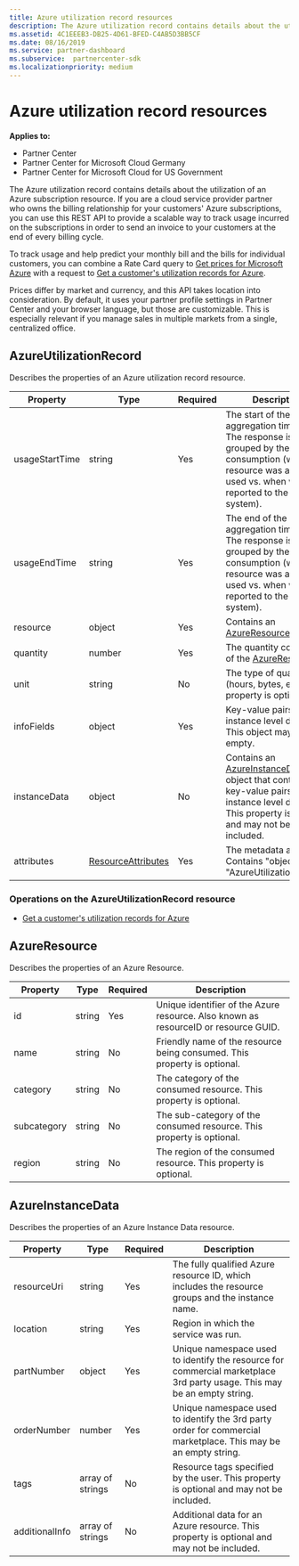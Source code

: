 ```yaml
---
title: Azure utilization record resources
description: The Azure utilization record contains details about the utilization of an Azure subscription resource.
ms.assetid: 4C1EEEB3-DB25-4D61-BFED-C4AB5D3BB5CF
ms.date: 08/16/2019
ms.service: partner-dashboard
ms.subservice:  partnercenter-sdk
ms.localizationpriority: medium
---
```


# Azure utilization record resources

**Applies to:**

- Partner Center
- Partner Center for Microsoft Cloud Germany
- Partner Center for Microsoft Cloud for US Government

The Azure utilization record contains details about the utilization of an Azure subscription resource. If you are a cloud service provider partner who owns the billing relationship for your customers' Azure subscriptions, you can use this REST API to provide a scalable way to track usage incurred on the subscriptions in order to send an invoice to your customers at the end of every billing cycle.

To track usage and help predict your monthly bill and the bills for individual customers, you can combine a Rate Card query to [Get prices for Microsoft Azure](get-prices-for-microsoft-azure.md) with a request to [Get a customer's utilization records for Azure](get-a-customer-s-utilization-record-for-azure.md).

Prices differ by market and currency, and this API takes location into consideration. By default, it uses your partner profile settings in Partner Center and your browser language, but those are customizable. This is especially relevant if you manage sales in multiple markets from a single, centralized office.

## AzureUtilizationRecord

Describes the properties of an Azure utilization record resource.

| Property       | Type                                      | Required | Description                                                                                                                                                                             |
|----------------|-------------------------------------------|----------|-----------------------------------------------------------------------------------------------------------------------------------------------------------------------------------------|
| usageStartTime | string                                    | Yes      | The start of the usage aggregation time range. The response is grouped by the time of consumption (when the resource was actually used vs. when was it reported to the billing system). |
| usageEndTime   | string                                    | Yes      | The end of the usage aggregation time range. The response is grouped by the time of consumption (when the resource was actually used vs. when was it reported to the billing system).   |
| resource       | object                                    | Yes      | Contains an [AzureResource](#azureresource) object.                                                                                                                                     |
| quantity       | number                                    | Yes      | The quantity consumed of the [AzureResource.](#azureresource)                                                                                                                           |
| unit           | string                                    | No       | The type of quantity (hours, bytes, etc.) This property is optional                                                                                                                     |
| infoFields     | object                                    | Yes      | Key-value pairs of instance level details. This object may be empty.                                                                                                                    |
| instanceData   | object                                    | No       | Contains an [AzureInstanceData](#azureinstancedata) object that contains key-value pairs of instance level details. This property is optional and may not be included.                  |
| attributes     | [ResourceAttributes](utility-resources.md#resourceattributes) | Yes      | The metadata attributes. Contains "objectType": "AzureUtilizationRecord"                                                                                                                |

### Operations on the AzureUtilizationRecord resource

- [Get a customer's utilization records for Azure](get-a-customer-s-utilization-record-for-azure.md)

## AzureResource

Describes the properties of an Azure Resource.

| Property    | Type   | Required | Description                                                                         |
|-------------|--------|----------|-------------------------------------------------------------------------------------|
| id          | string | Yes      | Unique identifier of the Azure resource. Also known as resourceID or resource GUID. |
| name        | string | No       | Friendly name of the resource being consumed. This property is optional.            |
| category    | string | No       | The category of the consumed resource. This property is optional.                   |
| subcategory | string | No       | The sub-category of the consumed resource. This property is optional.               |
| region      | string | No       | The region of the consumed resource. This property is optional.                     |

## AzureInstanceData

Describes the properties of an Azure Instance Data resource.

| Property       | Type             | Required | Description                                                                                                        |
|----------------|------------------|----------|--------------------------------------------------------------------------------------------------------------------|
| resourceUri    | string           | Yes      | The fully qualified Azure resource ID, which includes the resource groups and the instance name.                   |
| location       | string           | Yes      | Region in which the service was run.                                                                               |
| partNumber     | object           | Yes      | Unique namespace used to identify the resource for commercial marketplace 3rd party usage. This may be an empty string. |
| orderNumber    | number           | Yes      | Unique namespace used to identify the 3rd party order for commercial marketplace. This may be an empty string.          |
| tags           | array of strings | No       | Resource tags specified by the user. This property is optional and may not be included.                            |
| additionalInfo | array of strings | No       | Additional data for an Azure resource. This property is optional and may not be included.                          |